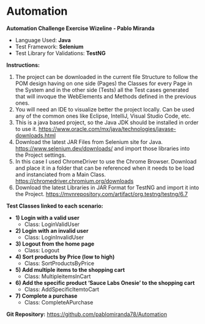 # Automation
**Automation Challenge Exercise Wizeline - Pablo Miranda**

* Language Used: **Java**
* Test Framework: **Selenium**
* Test Library for Validations: **TestNG**

**Instructions:** 
1) The project can be downloaded in the current file Structure to follow the POM design having on one side (Pages) the Classes for every Page in the System and in the other side (Tests) all the Test cases generated that will invoque the WebElements and Methods defined in the previous ones.
2) You will need an IDE to visualize better the project locally. Can be used any of the common ones like Eclipse, IntelliJ, Visual Studio Code, etc.
3) This is a java based project, so the Java JDK should be installed in order to use it. https://www.oracle.com/mx/java/technologies/javase-downloads.html
4) Download the latest JAR Files from Selenium site for Java. https://www.selenium.dev/downloads/ and import those libraries into the Project settings.
5) In this case I used ChromeDriver to use the Chrome Browser. Download and place it in a folder that can be referenced when it needs to be load and instanciated from a Main Class. https://chromedriver.chromium.org/downloads
6) Download the latest Libraries in JAR Format for TestNG and import it into the Project. https://mvnrepository.com/artifact/org.testng/testng/6.7

**Test Classes linked to each scenario:**

* **1) Login with a valid user**
  - Class: LoginValidUser
* **2) Login with an invalid user**
  - Class: LoginInvalidUser
* **3) Logout from the home page**
  - Class: Logout
* **4) Sort products by Price (low to high)**
  - Class: SortProductsByPrice
* **5) Add multiple items to the shopping cart**
  - Class: MultipleitemsInCart
* **6) Add the specific product ‘Sauce Labs Onesie’ to the shopping cart**
  - Class: AddSpecificItemtoCart
* **7) Complete a purchase**
  - Class: CompleteAPurchase

**Git Repository:**
https://github.com/pablomiranda78/Automation
